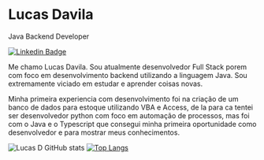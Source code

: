 # Lucas Davila

Java Backend Developer

[![Linkedin Badge](https://img.shields.io/badge/-Lucas%20Davila-986DFF?style=flat-square&logo=Linkedin&logoColor=white&link=https://www.linkeding.com/in/lucasdaviladev)](https://www.linkedin.com/in/lucasdaviladev/)

Me chamo Lucas Davila. Sou atualmente desenvolvedor Full Stack porem com foco em desenvolvimento backend utilizando a linguagem Java. Sou extremamente viciado em estudar e aprender coisas novas.

Minha primeira experiencia com desenvolvimento foi na criação de um banco de dados para estoque utilizando VBA e Access, de la para ca tentei ser desenvolvedor python com foco em automação de processos,
mas foi com o Java e o Typescript que consegui minha primeira oportunidade como desenvolvedor e para mostrar meus conhecimentos.

![Lucas D GitHub stats](https://github-readme-stats.vercel.app/api?username=Durukar&show_icons=true&theme=radical)    [![Top Langs](https://github-readme-stats.vercel.app/api/top-langs/?username=Durukar&theme=radical&layout=compact)](https://github.com/Durukar/github-readme-stats) 
